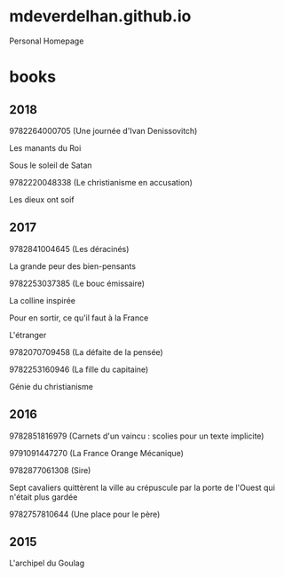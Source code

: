 # mdeverdelhan.github.io
Personal Homepage

# books

## 2018

9782264000705 (Une journée d'Ivan Denissovitch)

Les manants du Roi

Sous le soleil de Satan

9782220048338 (Le christianisme en accusation)

Les dieux ont soif

## 2017

9782841004645 (Les déracinés)

La grande peur des bien-pensants

9782253037385 (Le bouc émissaire)

La colline inspirée

Pour en sortir, ce qu'il faut à la France

L'étranger

9782070709458 (La défaite de la pensée)

9782253160946 (La fille du capitaine)

Génie du christianisme

## 2016

9782851816979 (Carnets d'un vaincu : scolies pour un texte implicite)

9791091447270 (La France Orange Mécanique)

9782877061308 (Sire)

Sept cavaliers quittèrent la ville au crépuscule par la porte de l'Ouest qui n'était plus gardée

9782757810644 (Une place pour le père)

## 2015

L'archipel du Goulag

